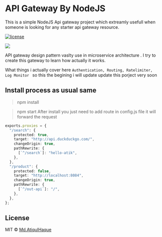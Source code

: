 # API Gateway By NodeJS
This is a simple NodeJS Api gateway project which extreamly usefull when someone is looking for any starter api gateway resource.

<div align="left">

[![license](https://img.shields.io/npm/l/express-rate-limit)](license.md)

</div>


<image src="./API_GATEWAY.drawio.png">


API gateway design pattern vaslty use in microservice architecture . I try to create this gateway to learn how actually it works.

What things i actually cover here 
`Authentication,
Routing,
Ratelimiter,
Log Monitor
`
so this the begining i will update update this porject very soon

## Install process as usual same 

>npm install

>npm start
After install you just need to add route in config.js file
it will forward the request 

```ts
exports.proxies = {
  "/search": {
    protected: true,
    target: "http://api.duckduckgo.com/",
    changeOrigin: true,
    pathRewrite: {
      [`^/search`]: "hello-atik",
    },
  },
  "/product": {
    protected: false,
    target: "http://localhost:8084",
    changeOrigin: true,
    pathRewrite: {
      [`^/out-api`]: "/",
    },
  },
};

```
## License

MIT © [Md.AtiqulHaque](http://atiqul.me)

